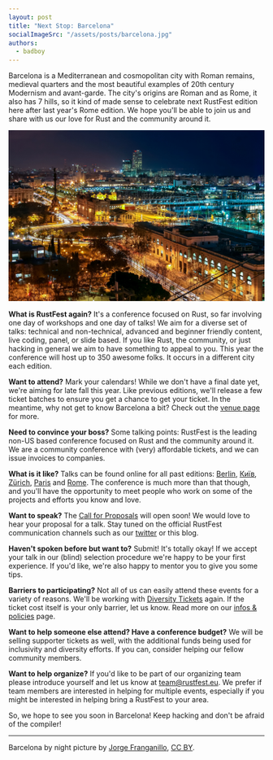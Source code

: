 ```yaml
---
layout: post
title: "Next Stop: Barcelona"
socialImageSrc: "/assets/posts/barcelona.jpg"
authors:
  - badboy
---
```


Barcelona is a Mediterranean and cosmopolitan city with Roman remains, medieval quarters and the most beautiful examples of 20th century Modernism and avant-garde. The city's origins are Roman and as Rome, it also has 7 hills, so it kind of made sense to celebrate next RustFest edition here after last year's Rome edition. We hope you'll be able to join us and share with us our love for Rust and the community around it.

![Barcelona by night](/assets/posts/barcelona.jpg)

**What is RustFest again?** It's a conference focused on Rust, so far involving one day of workshops and one day of talks! We aim for a diverse set of talks: technical and non-technical, advanced and beginner friendly content, live coding, panel, or slide based. If you like Rust, the community, or just hacking in general we aim to have something to appeal to you. This year the conference will host up to 350 awesome folks. It occurs in a different city each edition.

**Want to attend?** Mark your calendars! While we don't have a final date yet, we're aiming for late fall this year.
Like previous editions, we'll release a few ticket batches to ensure you get a chance to get your ticket. In the meantime, why not get to know Barcelona a bit? Check out the [venue page](https://barcelona.rustfest.eu/location/) for more.

**Need to convince your boss?** Some talking points: RustFest is the leading non-US based conference focused on Rust and the community around it. We are a community conference with (very) affordable tickets, and we can issue invoices to companies.

**What is it like?** Talks can be found online for all past editions:
[Berlin](https://www.youtube.com/watch?v=fI4RG_uq-WU&list=PL85XCvVPmGQh8nWR_Z-fTmPGsUWuzb-dn),
[Київ](https://www.youtube.com/watch?v=AHprJNUCgQ0&list=PL85XCvVPmGQhvs1Rnet_24B-AI3YSM2YG),
[Zürich](https://www.youtube.com/watch?v=jywiVWKm1TI&list=PL85XCvVPmGQj9mqbJizw-zi-EhcpS5jTP),
[Paris](https://www.youtube.com/watch?v=23lRkdDXqY0&list=PL85XCvVPmGQgdqz9kz6qH3SI_hp7Zb4s1) and
[Rome](https://www.youtube.com/watch?list=PL85XCvVPmGQjEE4ICTuXGLXUDZQUuanJy&v=0sIgVnRAcn0).
 The conference is much more than that though, and you'll have the opportunity to meet people who work on some of the projects and efforts you know and love.

**Want to speak?** The [Call for Proposals](https://cfp.rustfest.eu/) will open soon! We would love to hear your proposal for a talk. Stay tuned on the official RustFest communication channels such as our [twitter](https://twitter.com/rustfest) or this blog.

**Haven't spoken before but want to?** Submit! It's totally okay! If we accept your talk in our (blind) selection procedure we're happy to be your first experience. If you'd like, we're also happy to mentor you to give you some tips.

**Barriers to participating?** Not all of us can easily attend these events for a variety of reasons. We'll be working with [Diversity Tickets](https://diversitytickets.org/) again. If the ticket cost itself is your only barrier, let us know. Read more on our [infos & policies](https://barcelona.rustfest.eu/info/) page.

**Want to help someone else attend? Have a conference budget?** We will be selling supporter tickets as well, with the additional funds being used for inclusivity and diversity efforts. If you can, consider helping our fellow community members.

**Want to help organize?** If you'd like to be part of our organizing team please introduce yourself and let us know at [team@rustfest.eu](mailto:team@rustfest.eu). We prefer if team members are interested in helping for multiple events, especially if you might be interested in helping bring a RustFest to your area.

So, we hope to see you soon in Barcelona! Keep hacking and don't be afraid of the compiler!

---

Barcelona by night picture by [Jorge Franganillo](https://www.flickr.com/photos/franganillo/),
[CC BY](https://creativecommons.org/licenses/by/2.0/).
